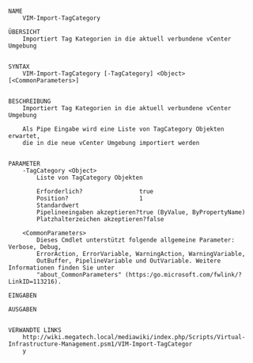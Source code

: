 ﻿```

NAME
    VIM-Import-TagCategory
    
ÜBERSICHT
    Importiert Tag Kategorien in die aktuell verbundene vCenter Umgebung
    
    
SYNTAX
    VIM-Import-TagCategory [-TagCategory] <Object> [<CommonParameters>]
    
    
BESCHREIBUNG
    Importiert Tag Kategorien in die aktuell verbundene vCenter Umgebung
    
    Als Pipe Eingabe wird eine Liste von TagCategory Objekten erwartet,
    die in die neue vCenter Umgebung importiert werden
    

PARAMETER
    -TagCategory <Object>
        Liste von TagCategory Objekten
        
        Erforderlich?                true
        Position?                    1
        Standardwert                 
        Pipelineeingaben akzeptieren?true (ByValue, ByPropertyName)
        Platzhalterzeichen akzeptieren?false
        
    <CommonParameters>
        Dieses Cmdlet unterstützt folgende allgemeine Parameter: Verbose, Debug,
        ErrorAction, ErrorVariable, WarningAction, WarningVariable,
        OutBuffer, PipelineVariable und OutVariable. Weitere Informationen finden Sie unter 
        "about_CommonParameters" (https:/go.microsoft.com/fwlink/?LinkID=113216). 
    
EINGABEN
    
AUSGABEN
    
    
VERWANDTE LINKS
    http://wiki.megatech.local/mediawiki/index.php/Scripts/Virtual-Infrastructure-Management.psm1/VIM-Import-TagCategor
    y



```

